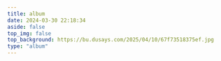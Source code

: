 ```yaml
---
title: album
date: 2024-03-30 22:18:34
aside: false
top_img: false
top_background: https://bu.dusays.com/2025/04/10/67f73518375ef.jpg
type: "album"
---
```

